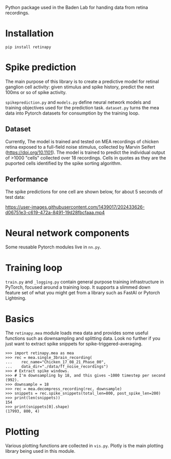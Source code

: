 Python package used in the Baden Lab for handing data from retina recordings.

Installation
============

	pip install retinapy


Spike prediction
================
The main purpose of this library is to create a predictive model for 
retinal ganglion cell activity: given stimulus and spike history, predict the 
next 100ms or so of spike activity.

`spikeprediction.py` and `models.py` define neural network models and 
training objectives used for the prediction task. `dataset.py` turns the 
mea data into Pytorch datasets for consumption by the training loop.

Dataset
-------
Currently, The model is trained and tested on MEA recordings of chicken retina exposed to a full-field noise stimulus, collected by Marvin Seifert (https://doi.org/10.1101). The model is trained to predict the individual output of >1000 "cells" collected over 18 recordings. Cells in quotes as they are the puported cells identified by the spike sorting algorithm. 

Performance
-----------
The spike predictions for one cell are shown below, for about 5 seconds of test data:

https://user-images.githubusercontent.com/1439017/202433626-d06751e3-c619-472a-8491-19d28fbcfaaa.mp4


Neural network components
=========================
Some reusable Pytorch modules live in `nn.py`.


Training loop
=============
`train.py` and `_logging.py` contain general purpose training infrastructure
in PyTorch, focused around a training loop. It supports a slimmed down
feature set of what you might get from a library such as FastAI or Pytorch 
Lightning.


Basics
======
The `retinapy.mea` module loads mea data and provides some useful functions
such as downsampling and splitting data. Look no further if you just want to
extract spike snippets for spike-triggered-averaging.

```
>>> import retinapy.mea as mea
>>> rec = mea.single_3brain_recording(
...    rec_name="Chicken_17_08_21_Phase_00",
...    data_dir="./data/ff_noise_recordings")
>>> # Extract spike windows.
>>> # I'm downsampling by 18, and this gives ~1000 timestep per second (992).
>>> downsample = 18
>>> rec = mea.decompress_recording(rec, downsample)
>>> snippets = rec.spike_snippets(total_len=800, post_spike_len=200)
>>> print(len(snippets))
154
>>> print(snippets[0].shape)
(17993, 800, 4)

```

Plotting
========
Various plotting functions are collected in `vis.py`. Plotly is the main
plotting library being used in this module.







